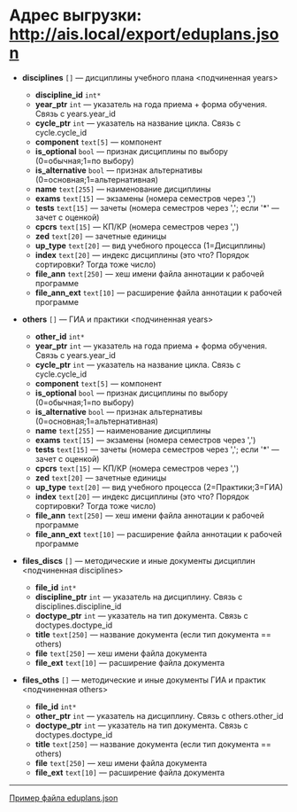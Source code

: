 
# Адрес выгрузки: http://ais.local/export/eduplans.json


- __disciplines__ `[]` — дисциплины учебного плана <подчиненная years>

  - __discipline_id__ `int*`
  - __year_ptr__ `int` — указатель на года приема + форма обучения. Связь с years.year_id
  - __cycle_ptr__ `int` — указатель на название цикла. Связь с cycle.cycle_id
  - __component__ `text[5]` — компонент
  - __is_optional__ `bool` — признак дисциплины по выбору (0=обычная;1=по выбору)
  - __is_alternative__ `bool` — признак альтернативы (0=основная;1=альтернативная)
  - __name__ `text[255]` — наименование дисциплины
  - __exams__ `text[15]` — экзамены (номера семестров через ',')
  - __tests__ `text[15]` — зачеты (номера семестров через ','; если '*' — зачет с оценкой)
  - __cpcrs__ `text[15]` — КП/КР (номера семестров через ',')
  - __zed__ `text[20]` — зачетные единицы
  - __up_type__ `text[20]` — вид учебного процесса (1=Дисциплины)
  - __index__ `text[20]` — индекс дисциплины (это что? Порядок сортировки? Тогда тоже число)
  - __file_ann__ `text[250]` — хеш имени файла аннотации к рабочей программе
  - __file_ann_ext__ `text[10]` — расширение файла аннотации к рабочей программе	

- __others__ `[]` — ГИА и практики <подчиненная years>

  - __other_id__ `int*`
  - __year_ptr__ `int` — указатель на года приема + форма обучения. Связь с years.year_id
  - __cycle_ptr__ `int` — указатель на название цикла. Связь с cycle.cycle_id
  - __component__ `text[5]` — компонент
  - __is_optional__ `bool` — признак дисциплины по выбору (0=обычная;1=по выбору)
  - __is_alternative__ `bool` — признак альтернативы (0=основная;1=альтернативная)
  - __name__ `text[255]` — наименование дисциплины
  - __exams__ `text[15]` — экзамены (номера семестров через ',')
  - __tests__ `text[15]` — зачеты (номера семестров через ','; если '*' — зачет с оценкой)
  - __cpcrs__ `text[15]` — КП/КР (номера семестров через ',')
  - __zed__ `text[20]` — зачетные единицы
  - __up_type__ `text[20]` — вид учебного процесса (2=Практики;3=ГИА)
  - __index__ `text[20]` — индекс дисциплины (это что? Порядок сортировки? Тогда тоже число)
  - __file_ann__ `text[250]` — хеш имени файла аннотации к рабочей программе
  - __file_ann_ext__ `text[10]` — расширение файла аннотации к рабочей программе	

- __files_discs__ `[]` — методические и иные документы дисциплин <подчиненная disciplines>

  - __file_id__ `int*`
  - __discipline_ptr__ `int` — указатель на дисциплину. Связь с disciplines.discipline_id
  - __doctype_ptr__ `int` — указатель на тип документа. Связь с doctypes.doctype_id
  - __title__ `text[250]` — название документа (если тип документа == others)
  - __file__ `text[250]` — хеш имени файла документа
  - __file_ext__ `text[10]` — расширение файла документа

- __files_oths__ `[]` — методические и иные документы ГИА и практик <подчиненная others>

  - __file_id__ `int*`
  - __other_ptr__ `int` — указатель на дисциплину. Связь с others.other_id
  - __doctype_ptr__ `int` — указатель на тип документа. Связь с doctypes.doctype_id
  - __title__ `text[250]` — название документа (если тип документа == others)
  - __file__ `text[250]` — хеш имени файла документа
  - __file_ext__ `text[10]` — расширение файла документа


---
[Пример файла eduplans.json](eduplans.json)
